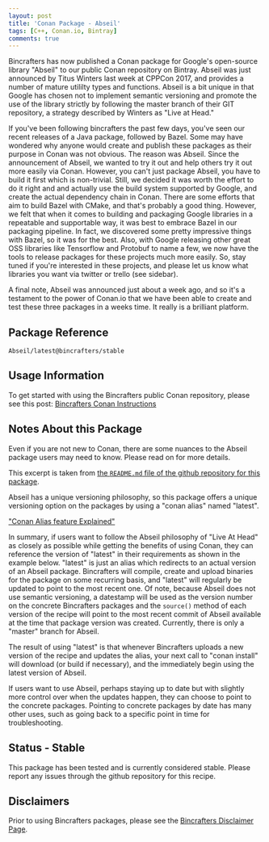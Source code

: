 ```yaml
---
layout: post
title: 'Conan Package - Abseil'
tags: [C++, Conan.io, Bintray]
comments: true
---
```


Bincrafters has now published a Conan package for Google's open-source library "Abseil" to our public Conan repository on Bintray. Abseil was just announced by Titus Winters last week at CPPCon 2017, and provides a number of mature utililty types and functions.  Abseil is a bit unique in that Google has chosen not to implement semantic versioning and promote the use of the library strictly by following the master branch of their GIT repository, a strategy described by Winters as "Live at Head."

If you've been following bincrafters the past few days, you've seen our recent releases of a Java package, followed by Bazel.  Some may have wondered why anyone would create and publish these packages as their purpose in Conan was not obvious.  The reason was Abseil.  Since the announcement of Abseil, we wanted to try it out and help others try it out more easily via Conan.  However, you can't just package Abseil, you have to build it first which is non-trivial.  Still, we decided it was worth the effort to do it right and and actually use the build system supported by Google, and create the actual dependency chain in Conan.  There are some efforts that aim to build Bazel with CMake, and that's probably a good thing.  However, we felt that when it comes to building and packaging Google libraries in a repeatable and supportable way, it was best to embrace Bazel in our packaging pipeline.  In fact, we discovered some pretty impressive things with Bazel, so it was for the best.  Also, with Google releasing other great OSS libraries like Tensorflow and Protobuf to name a few, we now have the tools to release packages for these projects much more easily.  So, stay tuned if you're interested in these projects, and please let us know what libraries you want via twitter or trello (see sidebar). 

A final note, Abseil was announced just about a week ago, and so it's a testament to the power of Conan.io that we have been able to create and test these three packages in a weeks time. It really is a brilliant platform. 

## Package Reference

    Abseil/latest@bincrafters/stable
    
## Usage Information  

To get started with using the Bincrafters public Conan repository, please see this post:
[Bincrafters Conan Instructions](https://bincrafters.github.io/2017/06/06/using-bincrafters-conan-repository)

## Notes About this Package 

Even if you are not new to Conan, there are some nuances to the Abseil package users may need to know.  Please read on for more details. 

This excerpt is taken from [the `README.md` file of the github repository for this package](https://github.com/bincrafters/conan-abseil).

Abseil has a unique versioning philosophy, so this package offers a unique versioning option on the packages by using a "conan alias" named "latest". 

["Conan Alias feature Explained"](http://conanio.readthedocs.io/en/latest/reference/commands/alias.html?highlight=conan%20alias)

In summary, if users want to follow the Abseil philosophy of "Live At Head" as closely as possible while getting the benefits of using Conan, they can reference the version of "latest" in their requirements as shown in the example below.  "latest" is just an alias which redirects to an actual version of an Abseil package. Bincrafters will compile, create and upload binaries for the package on some recurring basis, and "latest" will regularly be updated to point to the most recent one.  Of note, because Abseil does not use semantic versioning, a datestamp will be used as the version number on the concrete Bincrafters packages and the `source()` method of each version of the recipe will point to the most recent commit of Abseil available at the time that package version was created.  Currently, there is only a "master" branch for Abseil. 

The result of using "latest" is that whenever Bincrafters uploads a new version of the recipe and updates the alias, your next call to "conan install" will download (or build if necessary), and the immediately begin using the latest version of Abseil. 

If users want to use Abseil, perhaps staying up to date but with slightly more control over when the updates happen, they can choose to point to the concrete packages. Pointing to concrete packages by date has many other uses, such as going back to a specific point in time for troubleshooting. 

## Status - Stable
This package has been tested and is currently considered stable.  Please report any issues through the github repository for this recipe. 

## Disclaimers
Prior to using Bincrafters packages, please see the [Bincrafters Disclaimer Page](https://bincrafters.github.io/2017/05/01/bincrafters-package-disclaimers/). 
